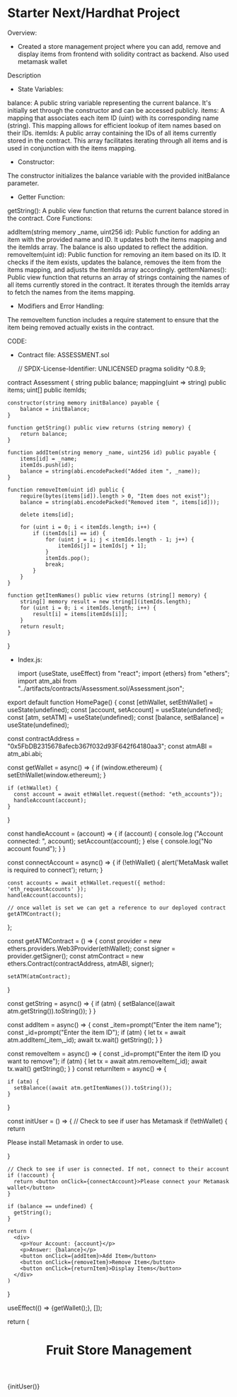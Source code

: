 # Starter Next/Hardhat Project
Overview: 
- Created a store management project where you can add, remove and display items from frontend with solidity contract as backend. Also used metamask wallet

Description
- State Variables:

balance: A public string variable representing the current balance. It's initially set through the constructor and can be accessed publicly.
items: A mapping that associates each item ID (uint) with its corresponding name (string). This mapping allows for efficient lookup of item names based on their IDs.
itemIds: A public array containing the IDs of all items currently stored in the contract. This array facilitates iterating through all items and is used in conjunction with the items mapping.
- Constructor:

The constructor initializes the balance variable with the provided initBalance parameter.
- Getter Function:

getString(): A public view function that returns the current balance stored in the contract.
Core Functions:

addItem(string memory _name, uint256 id): Public function for adding an item with the provided name and ID. It updates both the items mapping and the itemIds array. The balance is also updated to reflect the addition.
removeItem(uint id): Public function for removing an item based on its ID. It checks if the item exists, updates the balance, removes the item from the items mapping, and adjusts the itemIds array accordingly.
getItemNames(): Public view function that returns an array of strings containing the names of all items currently stored in the contract. It iterates through the itemIds array to fetch the names from the items mapping.
- Modifiers and Error Handling:

The removeItem function includes a require statement to ensure that the item being removed actually exists in the contract.

CODE:
- Contract file: ASSESSMENT.sol
  
  // SPDX-License-Identifier: UNLICENSED
pragma solidity ^0.8.9;

contract Assessment {
    string public balance;
    mapping(uint => string) public items;
    uint[] public itemIds; 

    constructor(string memory initBalance) payable {
        balance = initBalance;
    }

    function getString() public view returns (string memory) {
        return balance;
    }

    function addItem(string memory _name, uint256 id) public payable {
        items[id] = _name;
        itemIds.push(id);
        balance = string(abi.encodePacked("Added item ", _name));
    }

    function removeItem(uint id) public {
        require(bytes(items[id]).length > 0, "Item does not exist");
        balance = string(abi.encodePacked("Removed item ", items[id]));

        delete items[id];

        for (uint i = 0; i < itemIds.length; i++) {
            if (itemIds[i] == id) {
                for (uint j = i; j < itemIds.length - 1; j++) {
                    itemIds[j] = itemIds[j + 1];
                }
                itemIds.pop();
                break;
            }
        }
    }

    function getItemNames() public view returns (string[] memory) {
        string[] memory result = new string[](itemIds.length);
        for (uint i = 0; i < itemIds.length; i++) {
            result[i] = items[itemIds[i]];
        }
        return result;
    }
}

- Index.js:

  import {useState, useEffect} from "react";
import {ethers} from "ethers";
import atm_abi from "../artifacts/contracts/Assessment.sol/Assessment.json";

export default function HomePage() {
  const [ethWallet, setEthWallet] = useState(undefined);
  const [account, setAccount] = useState(undefined);
  const [atm, setATM] = useState(undefined);
  const [balance, setBalance] = useState(undefined);

  const contractAddress = "0x5FbDB2315678afecb367f032d93F642f64180aa3";
  const atmABI = atm_abi.abi;

  const getWallet = async() => {
    if (window.ethereum) {
      setEthWallet(window.ethereum);
    }

    if (ethWallet) {
      const account = await ethWallet.request({method: "eth_accounts"});
      handleAccount(account);
    }
  }

  const handleAccount = (account) => {
    if (account) {
      console.log ("Account connected: ", account);
      setAccount(account);
    }
    else {
      console.log("No account found");
    }
  }

  const connectAccount = async() => {
    if (!ethWallet) {
      alert('MetaMask wallet is required to connect');
      return;
    }
  
    const accounts = await ethWallet.request({ method: 'eth_requestAccounts' });
    handleAccount(accounts);
    
    // once wallet is set we can get a reference to our deployed contract
    getATMContract();
  };

  const getATMContract = () => {
    const provider = new ethers.providers.Web3Provider(ethWallet);
    const signer = provider.getSigner();
    const atmContract = new ethers.Contract(contractAddress, atmABI, signer);
 
    setATM(atmContract);
  }

  const getString = async() => {
    if (atm) {
      setBalance((await atm.getString()).toString());
    }
  }

  const addItem = async() => {
    const _item=prompt("Enter the item name");
    const _id=prompt("Enter the item ID");
    if (atm) {
      let tx = await atm.addItem(_item,_id);
      await tx.wait()
      getString();
    }
  }

  const removeItem = async() => {
    const _id=prompt("Enter the item ID you want to remove");
    if (atm) {
      let tx = await atm.removeItem(_id);
      await tx.wait()
      getString();
    }
  }
  const returnItem = async() => {
    
    if (atm) {
      setBalance((await atm.getItemNames()).toString());
    }
  }


  const initUser = () => {
    // Check to see if user has Metamask
    if (!ethWallet) {
      return <p>Please install Metamask in order to use.</p>
    }

    // Check to see if user is connected. If not, connect to their account
    if (!account) {
      return <button onClick={connectAccount}>Please connect your Metamask wallet</button>
    }

    if (balance == undefined) {
      getString();
    }

    return (
      <div>
        <p>Your Account: {account}</p>
        <p>Answer: {balance}</p>
        <button onClick={addItem}>Add Item</button>
        <button onClick={removeItem}>Remove Item</button>
        <button onClick={returnItem}>Display Items</button>
      </div>
    )
  }

  useEffect(() => {getWallet();}, []);

  return (
    <main className="container">
      <header><h1>Fruit Store Management</h1></header>
      {initUser()}
      <style jsx>{`
        .container {
          text-align: center;
          background-color:lightgray;
          
          padding:2px;
        }
      `}
      </style>
    </main>
  )
}

- Deploy.js:

  // We require the Hardhat Runtime Environment explicitly here. This is optional
// but useful for running the script in a standalone fashion through `node <script>`.
//
// You can also run a script with `npx hardhat run <script>`. If you do that, Hardhat
// will compile your contracts, add the Hardhat Runtime Environment's members to the
// global scope, and execute the script.
const hre = require("hardhat");

async function main() {
  const initBalance = '';
  const Assessment = await hre.ethers.getContractFactory("Assessment");
  const assessment = await Assessment.deploy(initBalance);
  await assessment.deployed();

  console.log(`A contract with balance of ${initBalance} eth deployed to ${assessment.address}`);
}

// We recommend this pattern to be able to use async/await everywhere
// and properly handle errors.
main().catch((error) => {
  console.error(error);
  process.exitCode = 1;
});

- Execution:

After cloning the github, you will want to do the following to get the code running on your computer.

1. Inside the project directory, in the terminal type: npm i
2. Open two additional terminals in your VS code
3. In the second terminal type: npx hardhat node
4. In the third terminal, type: npx hardhat run --network localhost scripts/deploy.js
5. Back in the first terminal, type npm run dev to launch the front-end.

After this, the project will be running on your localhost. 
Typically at http://localhost:3000/


U SRIRAM
usriram186@gmail.com
